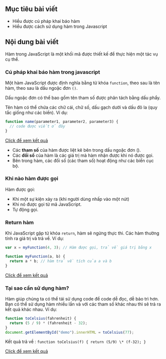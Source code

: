 ## Mục tiêu bài viết

- Hiểu được cú pháp khai báo hàm
- Hiểu được cách sử dụng hàm trong Javascript

## Nội dung bài viết

Hàm trong JavaScript là một khối mã được thiết kế để thực hiện một tác vụ cụ thể.

### Cú pháp khai báo hàm trong javascript

Một hàm JavaScript được định nghĩa bằng từ khóa `function`, theo sau là tên hàm, theo sau là dấu ngoặc đơn `()`.

Dấu ngoặc đơn có thể bao gồm tên tham số được phân tách bằng dấu phẩy.

Tên hàm có thể chứa các chữ cái, chữ số, dấu gạch dưới và dấu đô la (quy tắc giống như các biến). Ví dụ:

```js
function name(parameter1, parameter2, parameter3) {
  // code được viết ở đây
}
```

<div class="result">
  <a href="https://www.w3schools.com/js/tryit.asp?filename=tryjs_functions" target="_blank">Click để xem kết quả</a>
</div>

- Các **tham số** của hàm được liệt kê bên trong dấu ngoặc đơn ().
- Các **đối số** của hàm là các giá trị mà hàm nhận được khi nó được gọi.
- Bên trong hàm, các đối số (các tham số) hoạt động như các biến cục bộ.

### Khi nào hàm được gọi

Hàm được gọi:

- Khi một sự kiện xảy ra (khi người dùng nhấp vào một nút)
- Khi nó được gọi từ mã JavaScript.
- Tự động gọi.

### Return hàm

Khi JavaScript gặp từ khóa `return`, hàm sẽ ngừng thực thi.
Các hàm thường tính ra giá trị và trả về. Ví dụ:

```js
var x = myFunction(4, 3); // Hàm được gọi, trả về giá trị bằng x

function myFunction(a, b) {
  return a * b; // hàm trả về tích của a và b
}
```

<div class="result">
  <a href="https://www.w3schools.com/js/tryit.asp?filename=tryjs_function_return" target="_blank">Click để xem kết quả</a>
</div>

### Tại sao cần sử dụng hàm?

Hàm giúp chúng ta có thể tái sử dụng code để code dễ đọc, dễ bảo trì hơn.
Bạn có thể sử dụng hàm nhiều lần và với các tham số khác nhau thì sẽ trả ra kết quả khác nhau. Ví dụ:

```js
function toCelsius(fahrenheit) {
  return (5 / 9) * (fahrenheit - 32);
}
document.getElementById("demo").innerHTML = toCelsius(77);
```

Kết quả trả về : `function toCelsius(f) { return (5/9) \* (f-32); }`

<div class="result">
  <a href="https://www.w3schools.com/js/tryit.asp?filename=tryjs_farenheit_to_celsius" target="_blank">Click để xem kết quả</a>
</div>